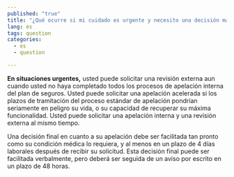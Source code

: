 ```yaml
---
published: "true"
title: "¿Qué ocurre si mi cuidado es urgente y necesito una decisión más rápida?"
lang: es
tags: question
categories: 
  - es
  - question

---
```


**En situaciones urgentes,** usted puede solicitar una revisión externa aun cuando usted no haya completado todos los procesos de apelación interna del plan de seguros. Usted puede solicitar una apelación acelerada si los plazos de tramitación del proceso estándar de apelación pondrían seriamente en peligro su vida, o su capacidad de recuperar su máxima funcionalidad. Usted puede solicitar una apelación interna y una revisión externa al mismo tiempo. 

Una decisión final en cuanto a su apelación debe ser facilitada tan pronto como su condición médica lo requiera, y al menos en un plazo de 4 días laborales después de recibir su solicitud. Esta decisión final puede ser facilitada verbalmente, pero deberá ser seguida de un aviso por escrito en un plazo de 48 horas. 
